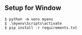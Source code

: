 ## Setup for Window

    $ python -m venv myenv
    $ .\myenv\Scripts\activate
    $ pip install -r requirements.txt
